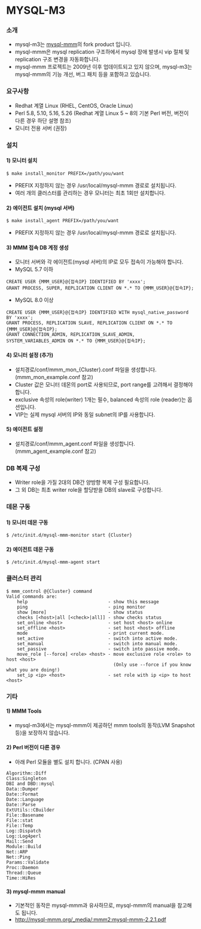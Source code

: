 MYSQL-M3
======================

### 소개
- mysql-m3는 [mysql-mmm](http://mysql-mmm.org)의 fork product 입니다.
- mysql-mmm은 mysql replication 구조하에서 mysql 장애 발생시 vip 절체 및 replication 구조 변경을 자동화합니다.
- mysql-mmm 프로젝트는 2009년 이후 업데이트되고 있지 않으며, mysql-m3는 mysql-mmm의 기능 개선, 버그 패치 등을 포함하고 있습니다.

### 요구사항
- Redhat 계열 Linux (RHEL, CentOS, Oracle Linux)
- Perl 5.8, 5.10, 5.16, 5.26 (Redhat 계열 Linux 5 ~ 8의 기본 Perl 버전, 버전이 다른 경우 하단 설명 참조)
- 모니터 전용 서버 (권장) 

### 설치
#### 1) 모니터 설치
```
$ make install_monitor PREFIX=/path/you/want
```
- PREFIX 지정하지 않는 경우 /usr/local/mysql-mmm 경로로 설치됩니다.
- 여러 개의 클러스터를 관리하는 경우 모니터는 최초 1회만 설치합니다.

#### 2) 에이전트 설치 (mysql 서버)
```
$ make install_agent PREFIX=/path/you/want
```
- PREFIX 지정하지 않는 경우 /usr/local/mysql-mmm 경로로 설치됩니다.

#### 3) MMM 접속 DB 계정 생성
- 모니터 서버와 각 에이전트(mysql 서버)의 IP로 모두 접속이 가능해야 합니다. 
- MySQL 5.7 이하
```
CREATE USER {MMM_USER}@{접속IP} IDENTIFIED BY 'xxxx';
GRANT PROCESS, SUPER, REPLICATION CLIENT ON *.* TO {MMM_USER}@{접속IP};
```
- MySQL 8.0 이상 
```
CREATE USER {MMM_USER}@{접속IP} IDENTIFIED WITH mysql_native_password BY 'xxxx';
GRANT PROCESS, REPLICATION SLAVE, REPLICATION CLIENT ON *.* TO {MMM_USER}@{접속IP};
GRANT CONNECTION_ADMIN, REPLICATION_SLAVE_ADMIN, SYSTEM_VARIABLES_ADMIN ON *.* TO {MMM_USER}@{접속IP};
```

#### 4) 모니터 설정 (추가)
- 설치경로/conf/mmm_mon_{Cluster}.conf 파일을 생성합니다. (mmm_mon_example.conf 참고)
- Cluster 값은 모니터 데몬의 port로 사용되므로, port range를 고려해서 결정해야 합니다.
- exclusive 속성의 role(writer) 1개는 필수, balanced 속성의 role (reader)는 옵션입니다. 
- VIP는 실제 mysql 서버의 IP와 동일 subnet의 IP를 사용합니다.

#### 5) 에이전트 설정
- 설치경로/conf/mmm_agent.conf 파일을 생성합니다. (mmm_agent_example.conf 참고)

### DB 복제 구성
- Writer role을 가질 2대의 DB간 양방향 복제 구성 필요합니다.
- 그 외 DB는 최초 writer role을 할당받을 DB의 slave로 구성합니다.

### 데몬 구동
#### 1) 모니터 데몬 구동
```
$ /etc/init.d/mysql-mmm-monitor start {Cluster}
```
#### 2) 에이전트 데몬 구동
```
$ /etc/init.d/mysql-mmm-agent start
```

### 클러스터 관리
```
$ mmm_control @{Cluster} command
Valid commands are:
    help                              - show this message
    ping                              - ping monitor
    show [more]                       - show status
    checks [<host>|all [<check>|all]] - show checks status
    set_online <host>                 - set host <host> online
    set_offline <host>                - set host <host> offline
    mode                              - print current mode.
    set_active                        - switch into active mode.
    set_manual                        - switch into manual mode.
    set_passive                       - switch into passive mode.
    move_role [--force] <role> <host> - move exclusive role <role> to host <host>
                                        (Only use --force if you know what you are doing!)
    set_ip <ip> <host>                - set role with ip <ip> to host <host>
```

### 기타
#### 1) MMM Tools
- mysql-m3에서는 mysql-mmm이 제공하던 mmm tools의 동작(LVM Snapshot 등)을 보장하지 않습니다.
  
#### 2) Perl 버전이 다른 경우
- 아래 Perl 모듈을 별도 설치 합니다. (CPAN 사용)
```
Algorithm::Diff
Class:Singleton
DBI and DBD::mysql
Data::Dumper
Date::Format
Date::Language
Date::Parse
ExtUtils::CBuilder
File::Basename
File::stat
File::Temp
Log::Dispatch
Log::Log4perl
Mail::Send
Module::Build
Net::ARP
Net::Ping
Params::Validate
Proc::Daemon
Thread::Queue
Time::HiRes
```

#### 3) mysql-mmm manual
- 기본적인 동작은 mysql-mmm과 유사하므로, mysql-mmm의 manual을 참고해도 됩니다.
- http://mysql-mmm.org/_media/:mmm2:mysql-mmm-2.2.1.pdf
